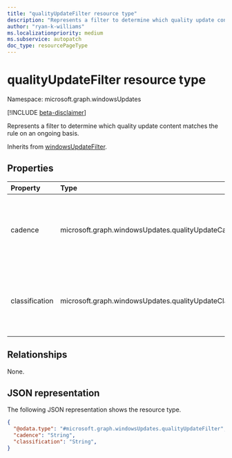 ```yaml
---
title: "qualityUpdateFilter resource type"
description: "Represents a filter to determine which quality update content matches the rule on an ongoing basis."
author: "ryan-k-williams"
ms.localizationpriority: medium
ms.subservice: autopatch
doc_type: resourcePageType
---
```


# qualityUpdateFilter resource type

Namespace: microsoft.graph.windowsUpdates

[!INCLUDE [beta-disclaimer](../../includes/beta-disclaimer.md)]

Represents a filter to determine which quality update content matches the rule on an ongoing basis.

Inherits from [windowsUpdateFilter](../resources/windowsupdates-windowsupdatefilter.md).

## Properties

|Property|Type|Description|
|:---|:---|:---|
|cadence|microsoft.graph.windowsUpdates.qualityUpdateCadence|Specifies the quality update publishing cadence of the filter. The possible values are: `monthly`, `outOfBand`, and `unknownFutureValue`.|
|classification|microsoft.graph.windowsUpdates.qualityUpdateClassification|Specifies the quality update classification of the filter. The possible values are: `all`, `nonSecurity` `security`, and `unknownFutureValue`.|

## Relationships
None.

## JSON representation
The following JSON representation shows the resource type.
<!-- {
  "blockType": "resource",
  "@odata.type": "microsoft.graph.windowsUpdates.qualityUpdateFilter"
}
-->
``` json
{
  "@odata.type": "#microsoft.graph.windowsUpdates.qualityUpdateFilter", 
  "cadence": "String",
  "classification": "String",
}
```